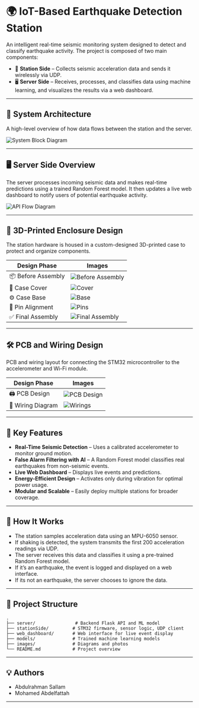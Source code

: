 # 🌍 IoT-Based Earthquake Detection Station

An intelligent real-time seismic monitoring system designed to detect and classify earthquake activity. The project is composed of two main components:

- 📡 **Station Side** – Collects seismic acceleration data and sends it wirelessly via UDP.
- 🖥️ **Server Side** – Receives, processes, and classifies data using machine learning, and visualizes the results via a web dashboard.

---

## 🧱 System Architecture

A high-level overview of how data flows between the station and the server.

![System Block Diagram](images/block_diagram.png)

---

## 🖥️ Server Side Overview

The server processes incoming seismic data and makes real-time predictions using a trained Random Forest model. It then updates a live web dashboard to notify users of potential earthquake activity.

![API Flow Diagram](images/apis.png)

---

## 🔩 3D-Printed Enclosure Design

The station hardware is housed in a custom-designed 3D-printed case to protect and organize components.

| Design Phase | Images |
|--------------|--------|
| 📦 Before Assembly | ![Before Assembly](images/before.jpeg) |
| 🧱 Case Cover | ![Cover](images/cover.png) |
| ⚙️ Case Base | ![Base](images/base.png) |
| 🔌 Pin Alignment | ![Pins](images/pins.png) |
| ✅ Final Assembly | ![Final Assembly](images/final.jpeg) |

---

## 🛠️ PCB and Wiring Design

PCB and wiring layout for connecting the STM32 microcontroller to the accelerometer and Wi-Fi module.

| Design Phase | Images |
|--------------|--------|
| 🖨️ PCB Design | ![PCB Design](images/pcb.png) |
| 🔌 Wiring Diagram | ![Wirings](stationSide/Wirings.png) |

---

## 🚀 Key Features

- **Real-Time Seismic Detection** – Uses a calibrated accelerometer to monitor ground motion.
- **False Alarm Filtering with AI** – A Random Forest model classifies real earthquakes from non-seismic events.
- **Live Web Dashboard** – Displays live events and predictions.
- **Energy-Efficient Design** – Activates only during vibration for optimal power usage.
- **Modular and Scalable** – Easily deploy multiple stations for broader coverage.

---

## 🧠 How It Works

- The station samples acceleration data using an MPU-6050 sensor.
- If shaking is detected, the system transmits the first 200 acceleration readings via UDP.
- The server receives this data and classifies it using a pre-trained Random Forest model.
- If it’s an earthquake, the event is logged and displayed on a web interface.
- If its not an earthquake, the server chooses to ignore the data.

---

## 📁 Project Structure

```
.
├── server/               # Backend Flask API and ML model
├── stationSide/         # STM32 firmware, sensor logic, UDP client
├── web_dashboard/       # Web interface for live event display
├── models/              # Trained machine learning models
├── images/              # Diagrams and photos
└── README.md            # Project overview
```

---

## 💡 Authors

- Abdulrahman Sallam  
- Mohamed Abdelfattah

---
